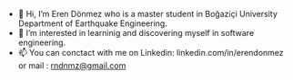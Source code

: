 - 👋 Hi, I’m Eren Dönmez who is a master student in Boğaziçi University Department of Earthquake Engineering.
- 👀 I’m interested in learninig and discovering myself in software engineering.
- 📫 You can conctact with me on Linkedin: linkedin.com/in/erendonmez or mail : rndnmz@gmail.com 

<!---
rndnmz/rndnmz is a ✨ special ✨ repository because its `README.md` (this file) appears on your GitHub profile.
You can click the Preview link to take a look at your changes.
--->

